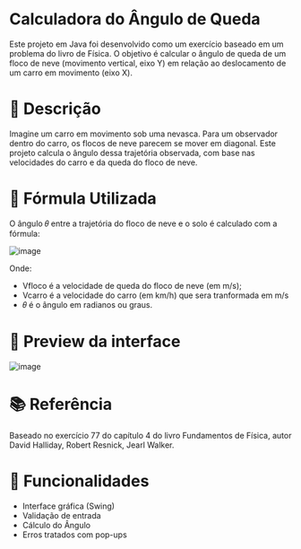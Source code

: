 # Calculadora do Ângulo de Queda
Este projeto em Java foi desenvolvido como um exercício baseado em um problema do livro de Física. O objetivo é calcular o ângulo de queda de um floco de neve (movimento vertical, eixo Y) em relação ao deslocamento de um carro em movimento (eixo X).

# 📘 Descrição
Imagine um carro em movimento sob uma nevasca. Para um observador dentro do carro, os flocos de neve parecem se mover em diagonal. Este projeto calcula o ângulo dessa trajetória observada, com base nas velocidades do carro e da queda do floco de neve.

# 🧮 Fórmula Utilizada
O ângulo 𝜃 entre a trajetória do floco de neve e o solo é calculado com a fórmula:

 ![image](https://github.com/user-attachments/assets/b8d99b8d-dad5-4917-9fbd-cf998d68b6e5)

Onde:

* Vfloco é a velocidade de queda do floco de neve (em m/s);
* Vcarro é a velocidade do carro (em km/h) que sera tranformada em m/s
* 𝜃 é o ângulo em radianos ou graus.

# 📸 Preview da interface
![image](https://github.com/user-attachments/assets/506e3020-c3b1-4ab9-a3e3-fca094cbc5d8)

# 📚 Referência
Baseado no exercício 77 do capítulo 4 do livro Fundamentos de Física, autor David Halliday, Robert Resnick, Jearl Walker.

# 🚀 Funcionalidades
* Interface gráfica (Swing)
* Validação de entrada
* Cálculo do Ângulo
* Erros tratados com pop-ups
